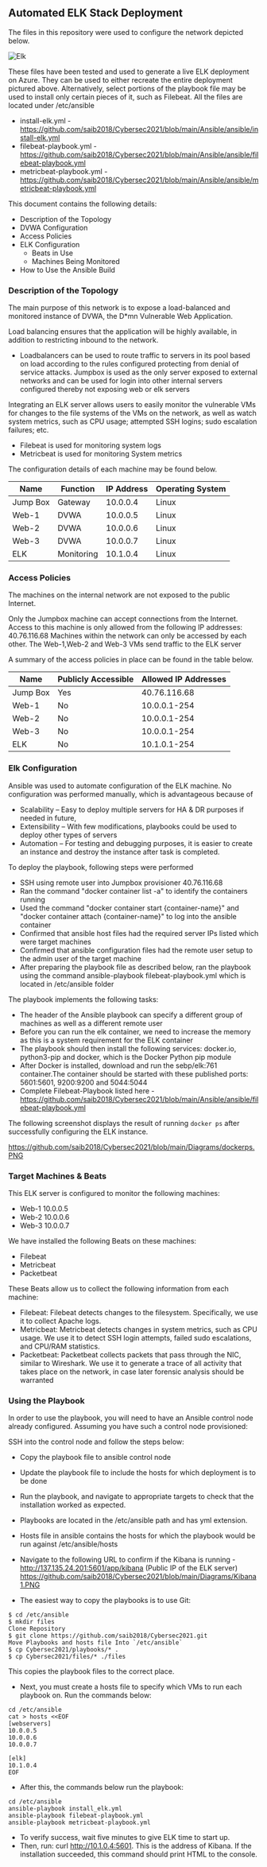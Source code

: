 
## Automated ELK Stack Deployment

The files in this repository were used to configure the network depicted below.

![Elk](Diagrams/Elk.png)

These files have been tested and used to generate a live ELK deployment on Azure. They can be used to either recreate the entire deployment pictured above. Alternatively, select portions of the playbook file may be used to install only certain pieces of it, such as Filebeat. All the files are located under /etc/ansible

  - install-elk.yml - https://github.com/saib2018/Cybersec2021/blob/main/Ansible/ansible/install-elk.yml
  - filebeat-playbook.yml - https://github.com/saib2018/Cybersec2021/blob/main/Ansible/ansible/filebeat-playbook.yml
  - metricbeat-playbook.yml - https://github.com/saib2018/Cybersec2021/blob/main/Ansible/ansible/metricbeat-playbook.yml 

This document contains the following details:
- Description of the Topology
- DVWA Configuration
- Access Policies
- ELK Configuration
  - Beats in Use
  - Machines Being Monitored
- How to Use the Ansible Build


### Description of the Topology

The main purpose of this network is to expose a load-balanced and monitored instance of DVWA, the D*mn Vulnerable Web Application.

Load balancing ensures that the application will be highly available, in addition to restricting inbound to the network.
- Loadbalancers can be used to route traffic to servers in its pool based on load according to the rules configured protecting from denial of service attacks. Jumpbox is used as the only server exposed to external networks and can be used for login into other internal servers configured thereby not exposing web or elk servers

Integrating an ELK server allows users to easily monitor the vulnerable VMs for changes to the file systems of the VMs on the network, as well as watch system metrics, such as CPU usage; attempted SSH logins; sudo escalation failures; etc.
- Filebeat is used for monitoring system logs
- Metricbeat is used for monitoring System metrics

The configuration details of each machine may be found below.

| Name     | Function | IP Address | Operating System |
|----------|----------|------------|------------------|
| Jump Box | Gateway  | 10.0.0.4   | Linux            |
| Web-1    | DVWA     | 10.0.0.5   | Linux            |
| Web-2    | DVWA     | 10.0.0.6   | Linux            | 
| Web-3    | DVWA     | 10.0.0.7   | Linux            |
| ELK      | Monitoring| 10.1.0.4  | Linux            |


### Access Policies

The machines on the internal network are not exposed to the public Internet. 

Only the Jumpbox machine can accept connections from the Internet. Access to this machine is only allowed from the following IP addresses: 40.76.116.68
Machines within the network can only be accessed by each other. The Web-1,Web-2 and Web-3 VMs send traffic to the ELK server


A summary of the access policies in place can be found in the table below.

| Name     | Publicly Accessible | Allowed IP Addresses |
|----------|---------------------|----------------------|
| Jump Box | Yes                 | 40.76.116.68         |
| Web-1    | No                  | 10.0.0.1-254         |
| Web-2    | No                  | 10.0.0.1-254         |
| Web-3    | No                  | 10.0.0.1-254         |
| ELK      | No                  | 10.1.0.1-254         |

### Elk Configuration

Ansible was used to automate configuration of the ELK machine. No configuration was performed manually, which is advantageous because of 
- Scalability – Easy to deploy multiple servers for HA & DR purposes if needed in future,
- Extensibility – With few modifications, playbooks could be used to deploy other types of servers 
- Automation – For testing and debugging purposes, it is easier to create an instance and destroy the instance after task is completed.

To deploy the playbook, following steps were performed

 - SSH using remote user into Jumpbox provisioner 40.76.116.68
 - Ran the command "docker container list -a" to identify the containers running
 - Used the command "docker container start {container-name}" and "docker container attach {container-name}" to log into the ansible container
 - Confirmed that ansible host files had the required server IPs listed which were target machines
 - Confirmed that ansible configuration files had the remote user setup to the admin user of the target machine
 - After preparing the playbook file as described below, ran the playbook using the command ansible-playbook filebeat-playbook.yml which is located in /etc/ansible folder

The playbook implements the following tasks:

- The header of the Ansible playbook can specify a different group of machines as well as a different remote user
- Before you can run the elk container, we need to increase the memory as this is a system requirement for the ELK container
- The playbook should then install the following services: docker.io, python3-pip and docker, which is the Docker Python pip module
- After Docker is installed, download and run the sebp/elk:761 container.The container should be started with these published ports: 5601:5601, 9200:9200 and 5044:5044
- Complete Filebeat-Playbook listed here - https://github.com/saib2018/Cybersec2021/blob/main/Ansible/ansible/filebeat-playbook.yml

The following screenshot displays the result of running `docker ps` after successfully configuring the ELK instance.

https://github.com/saib2018/Cybersec2021/blob/main/Diagrams/dockerps.PNG

### Target Machines & Beats
This ELK server is configured to monitor the following machines:

- Web-1 10.0.0.5
- Web-2 10.0.0.6
- Web-3 10.0.0.7

We have installed the following Beats on these machines: 
- Filebeat 
- Metricbeat 
- Packetbeat

These Beats allow us to collect the following information from each machine:
- Filebeat: Filebeat detects changes to the filesystem. Specifically, we use it to collect Apache logs.
- Metricbeat: Metricbeat detects changes in system metrics, such as CPU usage. We use it to detect SSH login attempts, failed sudo escalations, and CPU/RAM statistics.
- Packetbeat: Packetbeat collects packets that pass through the NIC, similar to Wireshark. We use it to generate a trace of all activity that takes place on the network, in case later forensic analysis should be warranted

### Using the Playbook
In order to use the playbook, you will need to have an Ansible control node already configured. Assuming you have such a control node provisioned: 

SSH into the control node and follow the steps below:
- Copy the playbook file to ansible control node
- Update the playbook file to include the hosts for which deployment is to be done
- Run the playbook, and navigate to appropriate targets to check that the installation worked as expected.
- Playbooks are located in the /etc/ansible path and has yml extension.
- Hosts file in ansible contains the hosts for which the playbook would be run against /etc/ansible/hosts
- Navigate to the following URL to confirm if the Kibana is running - http://137.135.24.201:5601/app/kibana (Public IP of the ELK server)
  https://github.com/saib2018/Cybersec2021/blob/main/Diagrams/Kibana1.PNG

- The easiest way to copy the playbooks is to use Git:

```
$ cd /etc/ansible
$ mkdir files
Clone Repository 
$ git clone https://github.com/saib2018/Cybersec2021.git
Move Playbooks and hosts file Into `/etc/ansible`
$ cp Cybersec2021/playbooks/* .
$ cp Cybersec2021/files/* ./files

```
This copies the playbook files to the correct place.
- Next, you must create a hosts file to specify which VMs to run each playbook on. Run the commands below:

```
cd /etc/ansible
cat > hosts <<EOF
[webservers]
10.0.0.5
10.0.0.6
10.0.0.7

[elk]
10.1.0.4
EOF

```

- After this, the commands below run the playbook:

```
cd /etc/ansible
ansible-playbook install_elk.yml 
ansible-playbook filebeat-playbook.yml 
ansible-playbook metricbeat-playbook.yml

```

- To verify success, wait five minutes to give ELK time to start up.
- Then, run: curl http://10.1.0.4:5601. This is the address of Kibana. If the installation succeeded, this command should print HTML to the console.

